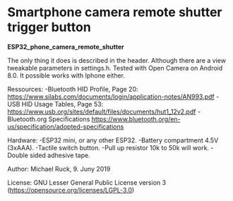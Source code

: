 # Smartphone camera remote shutter trigger button
**ESP32_phone_camera_remote_shutter**

The only thing it does is described in the header. Although there are a view tweakable parameters in settings.h.
Tested with Open Camera on Android 8.0.
It possible works with Iphone either.

Ressources:
-Bluetooth HID Profile, Page 20: https://www.silabs.com/documents/login/application-notes/AN993.pdf
-USB HID Usage Tables, Page 53: https://www.usb.org/sites/default/files/documents/hut1_12v2.pdf
-Bluetooth.org Specifications https://www.bluetooth.org/en-us/specification/adopted-specifications

Hardware:
-ESP32 mini, or any other ESP32.
-Battery compartment 4.5V (3xAAA).
-Tactile switch button.
-Pull up resistor 10k to 50k will work.
-Double sided adhesive tape.

Author: Michael Ruck, 9. Juny 2019

License: GNU Lesser General Public License version 3 (https://opensource.org/licenses/LGPL-3.0)
